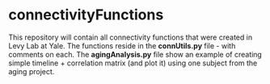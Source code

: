 # connectivityFunctions
This repository will contain all connectivity functions that were created in Levy Lab at Yale.
The functions reside in the **connUtils.py** file - with comments on each.
The **agingAnalysis.py** file show an example of creating simple timeline + correlation matrix (and plot it) using one subject from the aging project.

